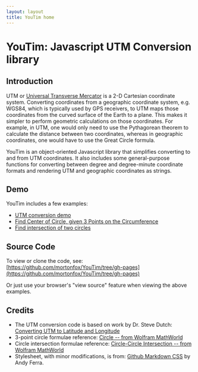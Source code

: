 ```yaml
---
layout: layout
title: YouTim home
---
```


# YouTim: Javascript UTM Conversion library

## Introduction

UTM or [Universal Transverse Mercator](http://en.wikipedia.org/wiki/Universal_Transverse_Mercator_coordinate_system) is a 2-D Cartesian coordinate system. Converting coordinates from a geographic coordinate system, e.g. WGS84, which is typically used by GPS receivers, to UTM maps those coordinates from the curved surface of the Earth to a plane. This makes it simpler to perform geometric calculations on those coordinates. For example, in UTM, one would only need to use the Pythagorean theorem to calculate the distance between two coordinates, whereas in geographic coordinates, one would have to use the Great Circle formula.

YouTim is an object-oriented Javascript library that simplifies converting to and from UTM coordinates. It also includes some general-purpose functions for converting between degree and degree-minute coordinate formats and rendering UTM and geographic coordinates as strings.

## Demo

YouTim includes a few examples:

* [UTM conversion demo](utmdemo.htm)
* [Find Center of Circle, given 3 Points on the Circumference](centercirc.htm)
* [Find intersection of two circles](isectcirc.htm)

## Source Code

To view or clone the code, see: [https://github.com/mortonfox/YouTim/tree/gh-pages](https://github.com/mortonfox/YouTim/tree/gh-pages)

Or just use your browser's "view source" feature when viewing the above examples.

## Credits

* The UTM conversion code is based on work by Dr. Steve Dutch: [Converting UTM to Latitude and Longitude](http://www.uwgb.edu/dutchs/UsefulData/UTMFormulas.htm)
* 3-point circle formulae reference: [Circle -- from Wolfram MathWorld](http://mathworld.wolfram.com/Circle.html)
* Circle intersection formulae reference: [Circle-Circle Intersection -- from Wolfram MathWorld](http://mathworld.wolfram.com/Circle-CircleIntersection.html)
* Stylesheet, with minor modifications, is from: [Github Markdown CSS](https://gist.github.com/andyferra/2554919) by Andy Ferra.

<!-- vim:set tw=0: -->
